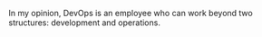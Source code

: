 In my opinion, DevOps is an employee who can work
beyond two structures: development and operations.


